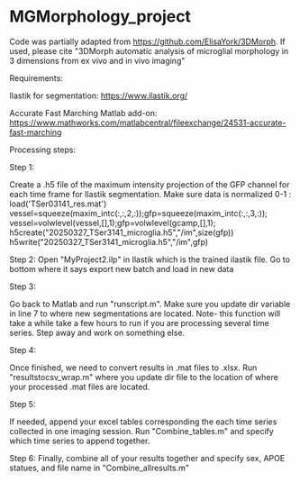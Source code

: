 # MGMorphology_project

Code was partially adapted from https://github.com/ElisaYork/3DMorph. If used, please cite  "3DMorph automatic analysis of microglial morphology in 3 dimensions from ex vivo and in vivo imaging"

Requirements:

Ilastik for segmentation: https://www.ilastik.org/

Accurate Fast Marching Matlab add-on: https://www.mathworks.com/matlabcentral/fileexchange/24531-accurate-fast-marching



Processing steps:

Step 1:

Create a .h5 file of the maximum intensity projection of the GFP channel for each time frame for Ilastik segmentation. Make sure data is normalized 0-1 : 
load('TSer03141_res.mat')
vessel=squeeze(maxim_intc(:,:,2,:));gfp=squeeze(maxim_intc(:,:,3,:));
vessel=volwlevel(vessel,[],1);gfp=volwlevel(gcamp,[],1);
h5create("20250327_TSer3141_microglia.h5","/im",size(gfp))
h5write("20250327_TSer3141_microglia.h5","/im",gfp)


Step 2:
Open "MyProject2.ilp" in Ilastik which is the trained ilastik file. Go to bottom where it says export new batch and load in new data

Step 3:

Go back to Matlab and run "runscript.m". Make sure you update dir variable in line 7 to where new segmentations are located. Note- this function will take a while take a few hours to run if you are processing several time series. Step away and work on something else. 

Step 4:

Once finished, we need to convert results in .mat files to .xlsx. Run "resultstocsv_wrap.m" where you update dir file to the location of where your processed .mat files are located.

Step 5: 

If needed, append your excel tables corresponding the each time series collected in one imaging session. Run "Combine_tables.m" and specify which time series to append together.

Step 6:
Finally, combine all of your results together and specify sex, APOE statues, and file name in "Combine_allresults.m"

